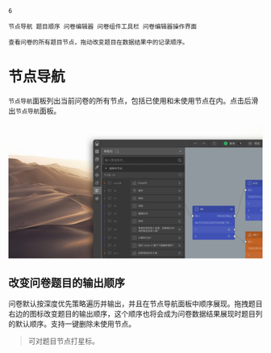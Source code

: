 ```index
6
```
```tag
节点导航 题目顺序 问卷编辑器 问卷组件工具栏 问卷编辑器操作界面
```
```summary
查看问卷的所有题目节点，拖动改变题目在数据结果中的记录顺序。
```
# 节点导航

`节点导航`面板列出当前问卷的所有节点，包括已使用和未使用节点在内。点击后滑出`节点导航`面板。

<img src='../assets/03components/06outline/navigator-cn.jpg'>

## 改变问卷题目的输出顺序
问卷默认按深度优先策略遍历并输出，并且在节点导航面板中顺序展现。拖拽题目右边的图标改变题目的输出顺序，这个顺序也将会成为问卷数据结果展现时题目列的默认顺序。支持一键删除未使用节点。

> 可对题目节点打星标。